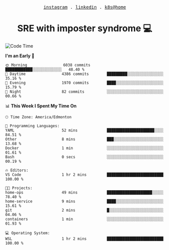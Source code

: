 <p align="center">
  <samp>
    <a href="https://www.instagram.com/lildrunkensmurf/">instagram</a> .
    <a href="https://www.linkedin.com/in/joryirving/">linkedin</a> .
    <a href="https://github.com/joryirving/k3s-home-cluster">k8s@home</a>
  </samp>
</p>

<h1 align="center">
  SRE with imposter syndrome 💻
</h1>

<!--START_SECTION:waka-->
![Code Time](http://img.shields.io/badge/Code%20Time-144%20hrs%2021%20mins-blue)

**I'm an Early 🐤** 

```text
🌞 Morning                6038 commits        ████████████░░░░░░░░░░░░░   48.40 % 
🌆 Daytime                4386 commits        █████████░░░░░░░░░░░░░░░░   35.16 % 
🌃 Evening                1970 commits        ████░░░░░░░░░░░░░░░░░░░░░   15.79 % 
🌙 Night                  82 commits          ░░░░░░░░░░░░░░░░░░░░░░░░░   00.66 % 
```


📊 **This Week I Spent My Time On** 

```text
🕑︎ Time Zone: America/Edmonton

💬 Programming Languages: 
YAML                     52 mins             █████████████████████░░░░   84.51 % 
Other                    8 mins              ███░░░░░░░░░░░░░░░░░░░░░░   13.68 % 
Docker                   1 min               ░░░░░░░░░░░░░░░░░░░░░░░░░   01.61 % 
Bash                     0 secs              ░░░░░░░░░░░░░░░░░░░░░░░░░   00.19 % 

🔥 Editors: 
VS Code                  1 hr 2 mins         █████████████████████████   100.00 % 

🐱‍💻 Projects: 
home-ops                 49 mins             ████████████████████░░░░░   78.40 % 
home-service             9 mins              ████░░░░░░░░░░░░░░░░░░░░░   15.61 % 
git                      2 mins              █░░░░░░░░░░░░░░░░░░░░░░░░   04.06 % 
containers               1 min               ░░░░░░░░░░░░░░░░░░░░░░░░░   01.93 % 

💻 Operating System: 
WSL                      1 hr 2 mins         █████████████████████████   100.00 % 
```


<!--END_SECTION:waka-->